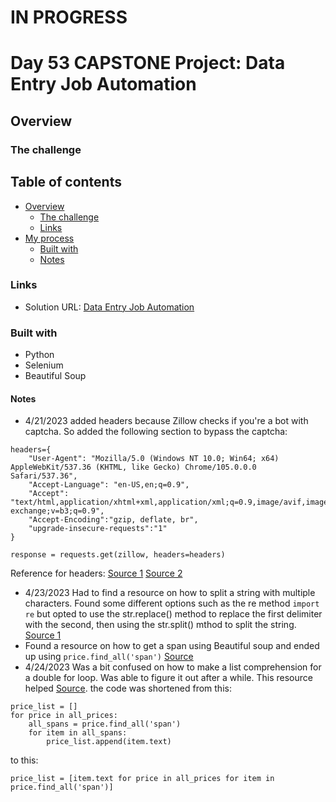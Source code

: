 # IN PROGRESS
# Day 53 CAPSTONE Project: Data Entry Job Automation

## Overview

### The challenge



## Table of contents

- [Overview](#overview)
  - [The challenge](#the-challenge)
  - [Links](#links)
- [My process](#my-process)
  - [Built with](#built-with)
  - [Notes](#notes)

### Links

- Solution URL: [Data Entry Job Automation](https://github.com/Mikerniker/100_Days_of_Python/tree/main/Day53)

### Built with

- Python
- Selenium
- Beautiful Soup


#### Notes
- 4/21/2023 added headers because Zillow checks if you're a bot with captcha. So added the following section to bypass the captcha: 
```
headers={
    "User-Agent": "Mozilla/5.0 (Windows NT 10.0; Win64; x64) AppleWebKit/537.36 (KHTML, like Gecko) Chrome/105.0.0.0 Safari/537.36",
    "Accept-Language": "en-US,en;q=0.9",
    "Accept": "text/html,application/xhtml+xml,application/xml;q=0.9,image/avif,image/webp,image/apng,*/*;q=0.8,application/signed-exchange;v=b3;q=0.9",
    "Accept-Encoding":"gzip, deflate, br",
    "upgrade-insecure-requests":"1"
}

response = requests.get(zillow, headers=headers)
```
Reference for headers: [Source 1](https://morioh.com/p/e23b427aabde) [Source 2](https://www.scrapingdog.com/blog/scrape-zillow/)
- 4/23/2023 Had to find a resource on how to split a string with multiple characters. Found some different options such as the re method ```import re``` but opted to use 
the str.replace() method to replace the first delimiter with the second, then using the str.split() mthod to split the string. [Source 1](https://bobbyhadz.com/blog/python-split-string-multiple-delimiters)
- Found a resource on how to get a span using Beautiful soup and ended up using ```price.find_all('span')``` [Source](https://pytutorial.com/find-span-element-python-beautifulsoup/)
- 4/24/2023 Was a bit confused on how to make a list comprehension for a double for loop. Was able to figure it out after a while. This resource helped [Source](https://stackoverflow.com/questions/1198777/double-iteration-in-list-comprehension). the code was shortened from this:
```
price_list = []
for price in all_prices:
    all_spans = price.find_all('span')
    for item in all_spans:
        price_list.append(item.text)
```
to this:
```
price_list = [item.text for price in all_prices for item in price.find_all('span')]
```